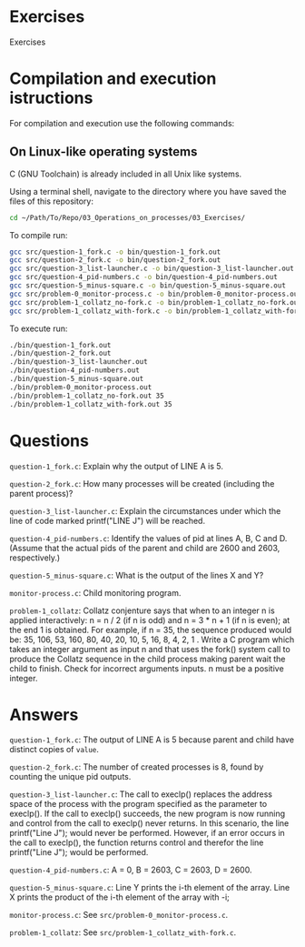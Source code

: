 # Exercises

Exercises

# Compilation and execution istructions
For compilation and execution use the following commands:

## On Linux-like operating systems
C (GNU Toolchain) is already included in all Unix like systems.

Using a terminal shell, navigate to the directory where you have saved the files of this repository:

```sh
cd ~/Path/To/Repo/03_Operations_on_processes/03_Exercises/
```

To compile run:

```sh
gcc src/question-1_fork.c -o bin/question-1_fork.out
gcc src/question-2_fork.c -o bin/question-2_fork.out
gcc src/question-3_list-launcher.c -o bin/question-3_list-launcher.out
gcc src/question-4_pid-numbers.c -o bin/question-4_pid-numbers.out
gcc src/question-5_minus-square.c -o bin/question-5_minus-square.out
gcc src/problem-0_monitor-process.c -o bin/problem-0_monitor-process.out
gcc src/problem-1_collatz_no-fork.c -o bin/problem-1_collatz_no-fork.out
gcc src/problem-1_collatz_with-fork.c -o bin/problem-1_collatz_with-fork.out
```

To execute run:

```sh
./bin/question-1_fork.out
./bin/question-2_fork.out
./bin/question-3_list-launcher.out
./bin/question-4_pid-numbers.out
./bin/question-5_minus-square.out
./bin/problem-0_monitor-process.out
./bin/problem-1_collatz_no-fork.out 35
./bin/problem-1_collatz_with-fork.out 35
```

# Questions

`question-1_fork.c`: Explain why the output of LINE A is 5.

`question-2_fork.c`: How many processes will be created (including the parent process)?

`question-3_list-launcher.c`: Explain the circumstances under which the line of code marked printf("LINE J") will be reached.

`question-4_pid-numbers.c`: Identify the values of pid at lines A, B, C and D. (Assume that the actual pids of the parent and child are 2600 and 2603, respectively.)

`question-5_minus-square.c`: What is the output of the lines X and Y?

`monitor-process.c`: Child monitoring program.

`problem-1_collatz`: Collatz conjenture says that when to an integer n is applied interactively: n = n / 2 (if n is odd) and n = 3 * n + 1 (if n is even); at the end 1 is obtained. For example, if n = 35, the sequence produced would be: 35, 106, 53, 160, 80, 40, 20, 10, 5, 16, 8, 4, 2, 1 . Write a C program which takes an integer argument as input n and that uses the fork() system call to produce the Collatz sequence in the child process making parent wait the child to finish. Check for incorrect arguments inputs. n must be a positive integer.

# Answers

`question-1_fork.c`: The output of LINE A is 5 because parent and child have distinct copies of `value`.

`question-2_fork.c`: The number of created processes is 8, found by counting the unique pid outputs.

`question-3_list-launcher.c`: The call to execlp() replaces the address space of the process with the program specified as the parameter to execlp(). If the call to execlp() succeeds, the new program is now running and control from the call to execlp() never returns. In this scenario, the line printf("Line J"); would never be performed. However, if an error occurs in the call to execlp(), the function returns control and therefor the line printf("Line J"); would be performed.

`question-4_pid-numbers.c`: A = 0, B = 2603, C = 2603, D = 2600.

`question-5_minus-square.c`: Line Y prints the i-th element of the array. Line X prints the product of the i-th element of the array with -i;

`monitor-process.c`: See `src/problem-0_monitor-process.c`.

`problem-1_collatz`: See `src/problem-1_collatz_with-fork.c`.
